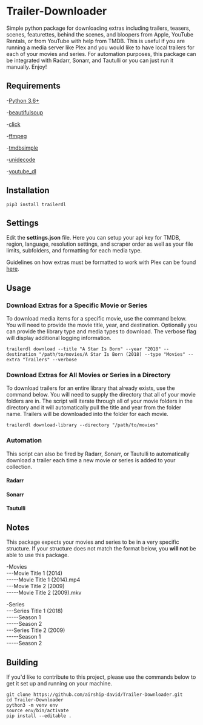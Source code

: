 # Trailer-Downloader
Simple python package for downloading extras including trailers, teasers, scenes, featurettes, behind the scenes, and bloopers from Apple, YouTube Rentals, or from YouTube with help from TMDB. This is useful if you are running a media server like Plex and you would like to have local trailers for each of your movies and series. For automation purposes, this package can be integrated with Radarr, Sonarr, and Tautulli or you can just run it manually. Enjoy!

## Requirements
-[Python 3.6+](https://www.python.org/)

-[beautifulsoup](https://pypi.org/project/beautifulsoup4/)

-[click](https://github.com/pallets/click)

-[ffmpeg](https://github.com/FFmpeg/FFmpeg)

-[tmdbsimple](https://github.com/celiao/tmdbsimple)

-[unidecode](https://github.com/avian2/unidecode)

-[youtube_dl](https://github.com/ytdl-org/youtube-dl)

## Installation
```
pip3 install trailerdl
```

## Settings
Edit the **settings.json** file. Here you can setup your api key for TMDB, region, language, resolution settings, and scraper order as well as your file limits, subfolders, and formatting for each media type.

Guidelines on how extras must be formatted to work with Plex can be found [here](https://support.plex.tv/articles/200220677-local-media-assets-movies/).

## Usage

### Download Extras for a Specific Movie or Series

To download media items for a specific movie, use the command below. You will need to provide the movie title, year, and destination. Optionally you can provide the library type and media types to download. The verbose flag will display additional logging information.
```
trailerdl download --title "A Star Is Born" --year "2018" --destination "/path/to/movies/A Star Is Born (2018) --type "Movies" --extra "Trailers" --verbose
```

### Download Extras for All Movies or Series in a Directory

To download trailers for an entire library that already exists, use the command below. You will need to supply the directory that all of your movie folders are in. The script will iterate through all of your movie folders in the directory and it will automatically pull the title and year from the folder name. Trailers will be downloaded into the folder for each movie.
```
trailerdl download-library --directory "/path/to/movies"
```

### Automation

This script can also be fired by Radarr, Sonarr, or Tautulli to automatically download a trailer each time a new movie or series is added to your collection.

#### Radarr

#### Sonarr

#### Tautulli

## Notes

This package expects your movies and series to be in a very specific structure. If your structure does not match the format below, you **will not** be able to use this package.

-Movies  
---Movie Title 1 (2014)  
-----Movie Title 1 (2014).mp4  
---Movie Title 2 (2009)  
-----Movie Title 2 (2009).mkv  

-Series  
---Series Title 1 (2018)  
-----Season 1  
-----Season 2  
---Series Title 2 (2009)  
-----Season 1  
-----Season 2  

## Building

If you'd like to contribute to this project, please use the commands below to get it set up and running on your machine.
```
git clone https://github.com/airship-david/Trailer-Downloader.git
cd Trailer-Downloader
python3 -m venv env
source env/bin/activate
pip install --editable .
```